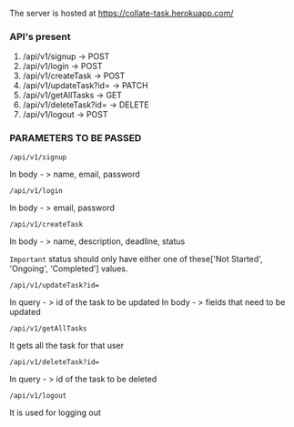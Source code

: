 The server is hosted at https://collate-task.herokuapp.com/

### API's present

1. /api/v1/signup               -> POST
2. /api/v1/login                -> POST
3. /api/v1/createTask           -> POST
4. /api/v1/updateTask?id=       -> PATCH
5. /api/v1/getAllTasks          -> GET
6. /api/v1/deleteTask?id=       -> DELETE
7. /api/v1/logout               -> POST

### PARAMETERS TO BE PASSED

`/api/v1/signup`

In body - > name, email, password

`/api/v1/login `

In body - > email, password

`/api/v1/createTask`

In body - > name, description, deadline, status

`Important` status should only have either one of these['Not Started', 'Ongoing', 'Completed'] values.

`/api/v1/updateTask?id=`


In query - > id of the task to be updated
In body - > fields that need to be updated

`/api/v1/getAllTasks`

It gets all the task for that user

`/api/v1/deleteTask?id=`


In query - > id of the task to be deleted

`/api/v1/logout`

It is used for logging out
